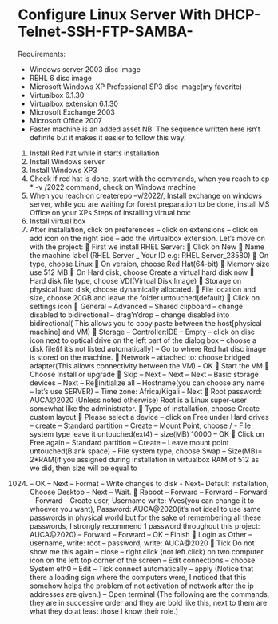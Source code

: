 # Configure Linux Server With DHCP-Telnet-SSH-FTP-SAMBA-


Requirements:
- Windows server 2003 disc image
- REHL 6 disc image
- Microsoft Windows XP Professional SP3 disc image(my favorite)
- Virtualbox 6.1.30
- Virtualbox extension 6.1.30
- Microsoft Exchange 2003
- Microsoft Office 2007
- Faster machine is an added asset
NB: The sequence written here isn’t definite but it makes it 
easier to follow this way.
1. Install Red hat while it starts installation 
2. Install Windows server
3. Install Windows XP3
4. Check if red hat is done, start with the commands, when you 
reach to cp * -v /2022 command, check on Windows machine
5. When you reach on createrepo –v/2022/, Install exchange on 
windows server, while you are waiting for forest preparation 
to be done, install MS Office on your XPs
Steps of installing virtual box:
1. Install virtual box
2. After installation, click on preferences – click on extensions –
click on add icon on the right side – add the Virtualbox 
extension.
Let’s move on with the project:
 First we install RHEL Server:
 Click on New
 Name the machine label (RHEL Server _ Your ID e.g: RHEL 
Server_23580)
 On type, choose Linux
 On version, choose Red Hat(64-bit)
 Memory size use 512 MB
 On Hard disk, choose Create a virtual hard disk now
 Hard disk file type, choose VDI(Virtual Disk Image)
 Storage on physical hard disk, choose dynamically allocated.
 File location and size, choose 20GB and leave the folder 
untouched(default)
 Click on settings icon
 General – Advanced – Shared clipboard – change disabled to 
bidirectional – drag’n’drop – change disabled into 
bidirectional( This allows you to copy paste between the 
host[physical machine] and VM)
 Storage – Controller:IDE – Empty – click on disc icon next to 
optical drive on the left part of the dialog box – choose a disk 
file(if it’s not listed automatically) – Go to where Red hat 
disc image is stored on the machine.
 Network – attached to: choose bridged adapter(This allows 
connectivity between the VM) - OK
 Start the VM
 Choose Install or upgrade
 Skip – Next – Next – Next – Basic storage devices – Next – Reinitialize all – Hostname(you can choose any name – let’s use 
SERVER) – Time zone: Africa/Kigali - Next 
 Root password: AUCA@2020 (Unless noted otherwise) Root is a 
Linux super-user somewhat like the administrator.
 Type of installation, choose Create custom layout
 Please select a device – click on Free under Hard drives –
create – Standard partition – Create – Mount Point, choose / -
File system type leave it untouched(ext4) – size(MB) 10000 – OK
 Click on Free again – Standard partition – Create – Leave mount 
point untouched(Blank space) – File system type, choose Swap –
Size(MB)= 2*RAM(if you assigned during installation in 
virtualbox RAM of 512 as we did, then size will be equal to 
1024) – OK – Next – Format – Write changes to disk - Next–
Default installation, Choose Desktop – Next – Wait.
 Reboot – Forward – Forward – Forward – Forward – Create user, 
Username write: Yves(you can change it to whoever you want), 
Password: AUCA@2020(it’s not ideal to use same passwords in 
physical world but for the sake of remembering all these 
passwords, I strongly recommend 1 password throughout this 
project: AUCA@2020) – Forward – Forward – OK – Finish
 Login as Other – username, write: root – password, write: 
AUCA@2020
 Tick Do not show me this again – close – right click (not left 
click) on two computer icon on the left top corner of the screen 
– Edit connections – choose System eth0 – Edit – Tick connect 
automatically – apply (Notice that there a loading sign where 
the computers were, I noticed that this somehow helps the 
problem of not activation of network after the ip addresses are 
given.) – Open terminal (The following are the commands, they 
are in successive order and they are bold like this, next to 
them are what they do at least those I know their role.)
